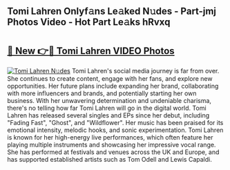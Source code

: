 ## Tomi Lahren Onlyf𝚊ns Le𝚊ked N𝚞des - Part-jmj Photos Video - Hot Part Le𝚊ks hRvxq

# <h2><a href="http://ab36775.deff.icu/?id=Tomi+Lahren">🔗 New 👉🔴 Tomi Lahren VIDEO Photos</a></h2>

[![Tomi Lahren N𝚞des](https://i.imgur.com/rIISA9y.gif)](http://ab36775.deff.icu/?id=Tomi+Lahren)
Tomi Lahren's social media journey is far from over. She continues to create content, engage with her fans, and explore new opportunities. Her future plans include expanding her brand, collaborating with more influencers and brands, and potentially starting her own business. With her unwavering determination and undeniable charisma, there's no telling how far Tomi Lahren will go in the digital world. Tomi Lahren has released several singles and EPs since her debut, including "Fading Fast", "Ghost", and "Wildflower". Her music has been praised for its emotional intensity, melodic hooks, and sonic experimentation. Tomi Lahren is known for her high-energy live performances, which often feature her playing multiple instruments and showcasing her impressive vocal range. She has performed at festivals and venues across the UK and Europe, and has supported established artists such as Tom Odell and Lewis Capaldi.
